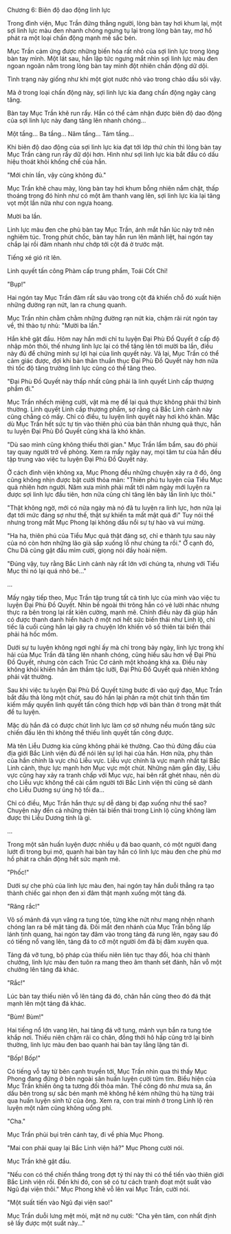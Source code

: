 




Chương 6: Biên độ dao động linh lực


Trong đình viện, Mục Trần đứng thẳng người, lòng bàn tay hơi khum lại, một sợi linh lực màu đen nhanh chóng ngưng tụ lại trong lòng bàn tay, mơ hồ phát ra một loại chấn động mạnh mẽ sắc bén.

Mục Trần cảm ứng được những biến hóa rất nhỏ của sợi linh lực trong lòng bàn tay mình. Một lát sau, hắn lập tức ngưng mắt nhìn sợi linh lực màu đen ngoan ngoãn nằm trong lòng bàn tay mình đột nhiên chấn động dữ dội.

Tình trạng này giống như khi một giọt nước nhỏ vào trong chảo dầu sôi vậy.

Mà ở trong loại chấn động này, sợi linh lực kia đang chấn động ngày càng tăng.

Bàn tay Mục Trần khẽ run rẩy. Hắn có thể cảm nhận được biên độ dao động của sợi linh lực này đang tăng lên nhanh chóng…

Một tầng… Ba tầng… Năm tầng… Tám tầng…

Khi biên độ dao động của sợi linh lực kia đạt tới lớp thứ chín thì lòng bàn tay Mục Trần càng run rẩy dữ dội hơn. Hình như sợi linh lực kia bắt đầu có dấu hiệu thoát khỏi khống chế của hắn.

"Mới chín lần, vậy cũng không đủ."

Mục Trần khẽ chau mày, lòng bàn tay hơi khum bỗng nhiên nắm chặt, thấp thoáng trong đó hình như có một âm thanh vang lên, sợi linh lực kia lại tăng vọt một lần nữa như con ngựa hoang.

Mười ba lần.

Linh lực màu đen che phủ bàn tay Mục Trần, ánh mắt hắn lúc này trở nên nghiêm túc. Trong phút chốc, bàn tay hắn run lên mãnh liệt, hai ngón tay chắp lại rồi đâm nhanh như chớp tới cột đá ở trước mặt.

Tiếng xé gió rít lên.

Linh quyết tấn công Phàm cấp trung phẩm, Toái Cốt Chỉ!

"Bụp!"

Hai ngón tay Mục Trần đâm rất sâu vào trong cột đá khiến chỗ đó xuất hiện những đường rạn nứt, lan ra chung quanh.

Mục Trần nhìn chằm chằm những đường rạn nứt kia, chậm rãi rút ngón tay về, thì thào tự nhủ: "Mười ba lần."

Hắn khẽ gật đầu. Hôm nay hắn mới chỉ tu luyện Đại Phù Đồ Quyết ở cấp độ nhập môn thôi, thế nhưng linh lực lại có thể tăng lên tới mười ba lần, điều này đủ để chứng minh sự lợi hại của linh quyết này. Vả lại, Mục Trần có thể cảm giác được, đợi khi bản thân thuần thục Đại Phù Đồ Quyết này hơn nữa thì tốc độ tăng trưởng linh lực cũng có thể tăng theo.

"Đại Phù Đồ Quyết này thấp nhất cũng phải là linh quyết Linh cấp thượng phẩm đi."

Mục Trần nhếch miệng cười, vật mà mẹ để lại quả thực không phải thứ bình thường. Linh quyết Linh cấp thượng phẩm, sợ rằng cả Bắc Linh cảnh này cũng chẳng có mấy. Chỉ có điều, tu luyện linh quyết này hơi khó khăn. Mặc dù Mục Trần hết sức tự tin vào thiên phú của bản thân nhưng quả thực, hắn tu luyện Đại Phù Đồ Quyết cũng khá là khó khăn.

"Dù sao mình cũng không thiếu thời gian." Mục Trần lẩm bẩm, sau đó phủi tay quay người trở về phòng. Xem ra mấy ngày nay, mọi tâm tư của hắn đều tập trung vào việc tu luyện Đại Phù Đồ Quyết này.

Ở cách đình viện không xa, Mục Phong đều những chuyện xảy ra ở đó, ông cũng không nhịn được bật cười thỏa mãn: "Thiên phú tu luyện của Tiểu Mục quả nhiên hơn người. Năm xưa mình phải mất tới năm ngày mới luyện ra được sợi linh lực đầu tiên, hơn nữa cũng chỉ tăng lên bảy lần linh lực thôi."

"Thật không ngờ, mới có nửa ngày mà nó đã tu luyện ra linh lực, hơn nữa lại đạt tới mức đáng sợ như thế, thật sự khiến ta mất mật quá đi" Tuy nói thế nhưng trong mắt Mục Phong lại không dấu nổi sự tự hào và vui mừng.

"Ha ha, thiên phú của Tiểu Mục quả thật đáng sợ, chỉ e thành tựu sau này của nó còn hơn những lão già sắp xuống lỗ như chúng ta rồi." Ở cạnh đó, Chu Dã cũng gật đầu mỉm cười, giọng nói đầy hoài niệm.

"Đúng vậy, tuy rằng Bắc Linh cảnh này rất lớn với chúng ta, nhưng với Tiểu Mục thì nó lại quá nhỏ bé…"

…

Mấy ngày tiếp theo, Mục Trần tập trung tất cả tinh lực của mình vào việc tu luyện Đại Phù Đồ Quyết. Nhìn bề ngoài thì trông hắn có vẻ lười nhác nhưng thực ra bên trong lại rất kiên cường, mạnh mẽ. Chính điều này đã giúp hắn có được thanh danh hiển hách ở một nơi hết sức biến thái như Linh lộ, chỉ tiếc là cuối cùng hắn lại gây ra chuyện lớn khiến vô số thiên tài biến thái phải há hốc mồm.

Dưới sự tu luyện không ngơi nghỉ ấy mà chỉ trong bảy ngày, linh lực trong khí hải của Mục Trần đã tăng lên nhanh chóng, cũng hiểu sâu hơn về Đại Phù Đồ Quyết, nhưng còn cách Trúc Cơ cảnh một khoảng khá xa. Điều này không khỏi khiến hắn âm thầm tặc lưỡi, Đại Phù Đồ Quyết quả nhiên không phải vật thường.

Sau khi việc tu luyện Đại Phù Đồ Quyết từng bước đi vào quỹ đạo, Mục Trần bắt đầu thả lỏng một chút, sau đó hắn lại phân ra một chút tinh thần tìm kiếm mấy quyển linh quyết tấn công thích hợp với bản thân ở trong mật thất để tu luyện.

Mặc dù hắn đã có được chút linh lực làm cơ sở nhưng nếu muốn tăng sức chiến đấu lên thì không thể thiếu linh quyết tấn công được.

Mà tên Liễu Dương kia cũng không phải kẻ thường. Cao thủ đứng đầu của địa giới Bắc Linh viện đủ để nói lên sự lợi hại của hắn. Hơn nữa, phụ thân của hắn chính là vực chủ Liễu vực. Liễu vực chính là vực mạnh nhất tại Bắc Linh cảnh, thực lực mạnh hơn Mục vực một chút. Những năm gần đây, Liễu vực cũng hay xảy ra tranh chấp với Mục vực, hai bên rất ghét nhau, nên dù cho Liễu vực không thể cài cắm người tới Bắc Linh viện thì cũng sẽ dành cho Liễu Dương sự ủng hộ tối đa…

Chỉ có điều, Mục Trần hắn thực sự dễ dàng bị đạp xuống như thế sao? Chuyện này đến cả những thiên tài biến thái trong Linh lộ cũng không làm được thì Liễu Dương tính là gì.

…

Trong một sân huấn luyện được nhiều ụ đá bao quanh, có một người đang lướt đi trong bụi mờ, quanh hai bàn tay hắn có linh lực màu đen che phủ mơ hồ phát ra chấn động hết sức mạnh mẽ.

"Phốc!"

Dưới sự che phủ của linh lực màu đen, hai ngón tay hắn duỗi thẳng ra tạo thành chiếc gai nhọn đen xì đâm thật mạnh xuống một tảng đá.

"Răng rắc!"

Vô số mảnh đá vụn văng ra tung tóe, từng khe nứt như mạng nhện nhanh chóng lan ra bề mặt tảng đá. Đôi mắt đen nhánh của Mục Trần bỗng lấp lánh tinh quang, hai ngón tay đâm vào trong tảng đá rung lên, ngay sau đó có tiếng nổ vang lên, tảng đá to cỡ một người ôm đã bị đâm xuyên qua.

Tảng đá vỡ tung, bộ pháp của thiếu niên liên tục thay đổi, hóa chỉ thành chưởng, linh lực màu đen tuôn ra mang theo âm thanh sét đánh, hắn vỗ một chưởng lên tảng đá khác.

"Rắc!"

Lúc bàn tay thiếu niên vỗ lên tảng đá đó, chân hắn cũng theo đó đá thật mạnh lên một tảng đá khác.

"Bùm! Bùm!"

Hai tiếng nổ lớn vang lên, hai tảng đá vỡ tung, mảnh vụn bắn ra tung tóe khắp nơi. Thiếu niên chậm rãi co chân, đồng thời hô hấp cũng trở lại bình thường, linh lực màu đen bao quanh hai bàn tay lẳng lặng tản đi.

"Bốp! Bốp!"

Có tiếng vỗ tay từ bên cạnh truyền tới, Mục Trần nhìn qua thì thấy Mục Phong đang đứng ở bên ngoài sân huấn luyện cười tủm tỉm. Biểu hiện của Mục Trần khiến ông ta tương đối thỏa mãn. Thế công đó như mưa sa, ẩn dấu bên trong sự sắc bén mạnh mẽ không hề kém những thủ hạ từng trải qua huấn luyện sinh tử của ông. Xem ra, con trai mình ở trong Linh lộ rèn luyện một năm cũng không uổng phí.

"Cha."

Mục Trần phủi bụi trên cánh tay, đi về phía Mục Phong.

"Mai con phải quay lại Bắc Linh viện hả?" Mục Phong cười nói.

Mục Trần khẽ gật đầu.

"Nếu con có thể chiến thắng trong đợt tỷ thí này thì có thể tiến vào thiên giới Bắc Linh viện rồi. Đến khi đó, con sẽ có tư cách tranh đoạt một suất vào Ngũ đại viện thôi." Mục Phong khẽ vỗ lên vai Mục Trần, cười nói.

"Một suất tiến vào Ngũ đại viện sao!"

Mục Trần duỗi lưng mệt mỏi, mặt nở nụ cười: "Cha yên tâm, con nhất định sẽ lấy được một suất này…"




